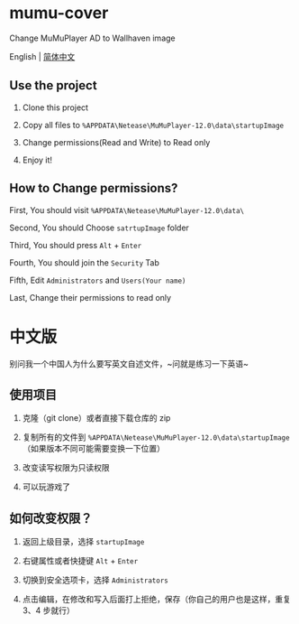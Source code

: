 # mumu-cover

Change MuMuPlayer AD to Wallhaven image

English | [简体中文][Chinese]

## Use the project

1. Clone this project

2. Copy all files to `%APPDATA\Netease\MuMuPlayer-12.0\data\startupImage`

3. Change permissions(Read and Write) to Read only

4. Enjoy it!

## How to Change permissions?

First, You should visit `%APPDATA\Netease\MuMuPlayer-12.0\data\`

Second, You should Choose `satrtupImage` folder

Third, You should press `Alt` + `Enter`

Fourth, You should join the `Security` Tab

Fifth, Edit `Administrators` and `Users(Your name)`

Last, Change their permissions to read only

# 中文版

别问我一个中国人为什么要写英文自述文件，~问就是练习一下英语~

## 使用项目

1. 克隆（git clone）或者直接下载仓库的 zip

2. 复制所有的文件到 `%APPDATA\Netease\MuMuPlayer-12.0\data\startupImage` （如果版本不同可能需要变换一下位置）

3. 改变读写权限为只读权限

4. 可以玩游戏了

## 如何改变权限？

1. 返回上级目录，选择 `startupImage`

2. 右键属性或者快捷键 `Alt` + `Enter`

3. 切换到安全选项卡，选择 `Administrators`

4. 点击编辑，在修改和写入后面打上拒绝，保存（你自己的用户也是这样，重复 3、4 步就行）

[Chinese]: #中文版
